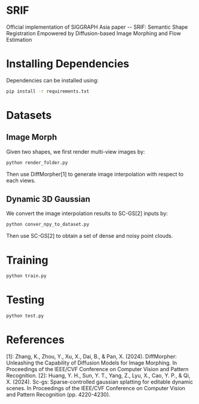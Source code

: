 # SRIF
Official implementation of SIGGRAPH Asia paper -- SRIF: Semantic Shape Registration Empowered by Diffusion-based Image Morphing and Flow Estimation

# Installing Dependencies
Dependencies can be installed using:
``` bash
pip install -r requirements.txt
```
# Datasets
## Image Morph
Given two shapes, we first render multi-view images by:
```bash
python render_folder.py
```
Then use DiffMorpher[1] to generate image interpolation with respect to each views.

## Dynamic 3D Gaussian
We convert the image interpolation results to SC-GS[2] inputs by:
```bash
python conver_npy_to_dataset.py
```
Then use SC-GS[2] to obtain a set of dense and noisy point clouds.

# Training
```bash
python train.py
```

# Testing
```bash
python test.py
```

# References
[1]: Zhang, K., Zhou, Y., Xu, X., Dai, B., & Pan, X. (2024). DiffMorpher: Unleashing the Capability of Diffusion Models for Image Morphing. In Proceedings of the IEEE/CVF Conference on Computer Vision and Pattern Recognition.
[2]: Huang, Y. H., Sun, Y. T., Yang, Z., Lyu, X., Cao, Y. P., & Qi, X. (2024). Sc-gs: Sparse-controlled gaussian splatting for editable dynamic scenes. In Proceedings of the IEEE/CVF Conference on Computer Vision and Pattern Recognition (pp. 4220-4230).
